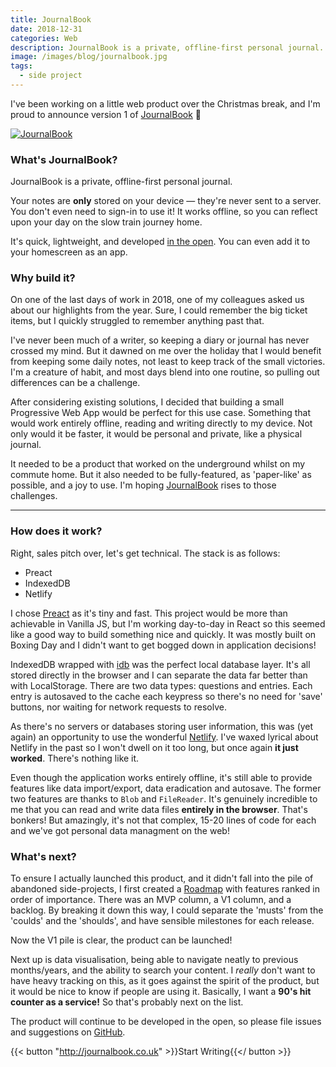 ```yaml
---
title: JournalBook
date: 2018-12-31
categories: Web
description: JournalBook is a private, offline-first personal journal.
image: /images/blog/journalbook.jpg
tags:
  - side project
---
```


I've been working on a little web product over the Christmas break, and I'm proud to announce version 1 of [JournalBook](https://journalbook.co.uk) 🎉

[![JournalBook](/images/blog/journalbook.jpg)](https://journalbook.co.uk)

### What's JournalBook?

JournalBook is a private, offline-first personal journal.

Your notes are **only** stored on your device — they're never sent to a server. You don't even need to sign-in to use it! It works offline, so you can reflect upon your day on the slow train journey home.

It's quick, lightweight, and developed [in the open](https://github.com/trys/JournalBook). You can even add it to your homescreen as an app.

### Why build it?

On one of the last days of work in 2018, one of my colleagues asked us about our highlights from the year. Sure, I could remember the big ticket items, but I quickly struggled to remember anything past that.

I've never been much of a writer, so keeping a diary or journal has never crossed my mind. But it dawned on me over the holiday that I would benefit from keeping some daily notes, not least to keep track of the small victories. I'm a creature of habit, and most days blend into one routine, so pulling out differences can be a challenge.

After considering existing solutions, I decided that building a small Progressive Web App would be perfect for this use case. Something that would work entirely offline, reading and writing directly to my device. Not only would it be faster, it would be personal and private, like a physical journal.

It needed to be a product that worked on the underground whilst on my commute home. But it also needed to be fully-featured, as 'paper-like' as possible, and a joy to use. I'm hoping [JournalBook](https://journalbook.co.uk) rises to those challenges.

---

### How does it work?

Right, sales pitch over, let's get technical. The stack is as follows:

- Preact
- IndexedDB
- Netlify

I chose [Preact](http://preactjs.com) as it's tiny and fast. This project would be more than achievable in Vanilla JS, but I'm working day-to-day in React so this seemed like a good way to build something nice and quickly. It was mostly built on Boxing Day and I didn't want to get bogged down in application decisions!

IndexedDB wrapped with [idb](https://www.npmjs.com/package/idb) was the perfect local database layer. It's all stored directly in the browser and I can separate the data far better than with LocalStorage. There are two data types: questions and entries. Each entry is autosaved to the cache each keypress so there's no need for 'save' buttons, nor waiting for network requests to resolve.

As there's no servers or databases storing user information, this was (yet again) an opportunity to use the wonderful [Netlify](http://netlify.com). I've waxed lyrical about Netlify in the past so I won't dwell on it too long, but once again **it just worked**. There's nothing like it.

Even though the application works entirely offline, it's still able to provide features like data import/export, data eradication and autosave. The former two features are thanks to `Blob` and `FileReader`. It's genuinely incredible to me that you can read and write data files **entirely in the browser**. That's bonkers! But amazingly, it's not that complex, 15-20 lines of code for each and we've got personal data managment on the web!

### What's next?

To ensure I actually launched this product, and it didn't fall into the pile of abandoned side-projects, I first created a [Roadmap](https://github.com/trys/JournalBook/projects/1) with features ranked in order of importance. There was an MVP column, a V1 column, and a backlog. By breaking it down this way, I could separate the 'musts' from the 'coulds' and the 'shoulds', and have sensible milestones for each release.

Now the V1 pile is clear, the product can be launched!

Next up is data visualisation, being able to navigate neatly to previous months/years, and the ability to search your content. I _really_ don't want to have heavy tracking on this, as it goes against the spirit of the product, but it would be nice to know if people are using it. Basically, I want a **90's hit counter as a service!** So that's probably next on the list.

The product will continue to be developed in the open, so please file issues and suggestions on [GitHub](https://github.com/trys/JournalBook).

{{< button "http://journalbook.co.uk" >}}Start Writing{{</ button >}}

